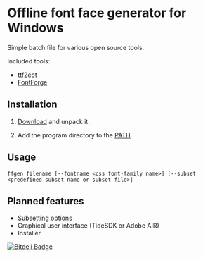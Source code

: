 # Offline font face generator for Windows

Simple batch file for various open source tools.

Included tools:

* [ttf2eot][]
* [FontForge][]

[ttf2eot]: https://code.google.com/p/ttf2eot/
[FontForge]: http://fontforge.org/

## Installation

1. [Download][] and unpack it.

2. Add the program directory to the [PATH][].

## Usage

```
ffgen filename [--fontname <css font-family name>] [--subset <predefined subset name or subset file>]
```

[PATH]: http://superuser.com/a/284351
[Download]: https://github.com/bendera/ffgen/archive/master.zip

## Planned features

* Subsetting options
* Graphical user interface (TideSDK or Adobe AIR)
* Installer

[![Bitdeli Badge](https://d2weczhvl823v0.cloudfront.net/bendera/ffgen/trend.png)](https://bitdeli.com/free "Bitdeli Badge")

